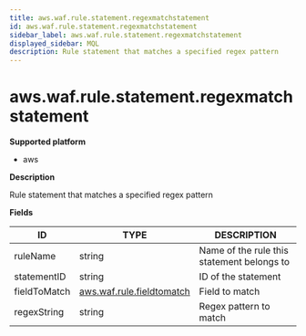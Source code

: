 ```yaml
---
title: aws.waf.rule.statement.regexmatchstatement
id: aws.waf.rule.statement.regexmatchstatement
sidebar_label: aws.waf.rule.statement.regexmatchstatement
displayed_sidebar: MQL
description: Rule statement that matches a specified regex pattern
---
```


# aws.waf.rule.statement.regexmatchstatement

**Supported platform**

- aws

**Description**

Rule statement that matches a specified regex pattern

**Fields**

| ID           | TYPE                                                      | DESCRIPTION                                |
| ------------ | --------------------------------------------------------- | ------------------------------------------ |
| ruleName     | string                                                    | Name of the rule this statement belongs to |
| statementID  | string                                                    | ID of the statement                        |
| fieldToMatch | [aws.waf.rule.fieldtomatch](aws.waf.rule.fieldtomatch.md) | Field to match                             |
| regexString  | string                                                    | Regex pattern to match                     |
